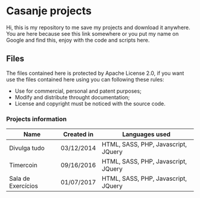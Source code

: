 # Casanje projects
Hi, this is my repository to me save my projects and download it anywhere. You are here because see this link somewhere or you put my name on Google and find this, enjoy with the code and scripts here.

## Files
The files contained here is protected by Apache License 2.0, if you want use the files contained here using you can following these rules:

 - Use for commercial, personal and patent purposes;
 - Modify and distribute throught documentation;
 - License and copyright must be noticed with the source code.

### Projects information
| Name  | Created in | Languages used |
| ----- | ---------- | -------------- |
| Divulga tudo | 03/12/2014 | HTML, SASS, PHP, Javascript, JQuery
| Timercoin | 09/16/2016 | HTML, SASS, PHP, Javascript, JQuery
| Sala de Exercícios| 01/07/2017 | HTML, SASS, PHP, Javascript, JQuery
